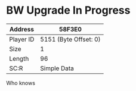#  BW Upgrade In Progress
Address   | 58F3E0
----------|-------------
Player ID | 5151 (Byte Offset: 0)
Size 	  | 1
Length 	  | 96
SC:R      | Simple Data

Who knows
